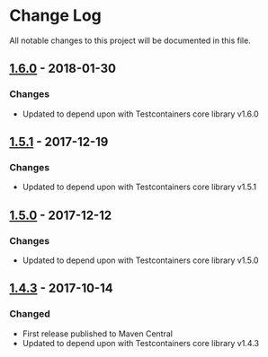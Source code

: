 # Change Log
All notable changes to this project will be documented in this file.

## [1.6.0] - 2018-01-30
### Changes
- Updated to depend upon with Testcontainers core library v1.6.0

## [1.5.1] - 2017-12-19
### Changes
- Updated to depend upon with Testcontainers core library v1.5.1

## [1.5.0] - 2017-12-12
### Changes
- Updated to depend upon with Testcontainers core library v1.5.0

## [1.4.3] - 2017-10-14
### Changed
- First release published to Maven Central
- Updated to depend upon with Testcontainers core library v1.4.3

[1.6.0]: https://github.com/testcontainers/testcontainers-java-module-localstack/releases/tag/1.6.0
[1.5.1]: https://github.com/testcontainers/testcontainers-java-module-localstack/releases/tag/1.5.1
[1.5.0]: https://github.com/testcontainers/testcontainers-java-module-localstack/releases/tag/1.5.0
[1.4.3]: https://github.com/testcontainers/testcontainers-java-module-localstack/releases/tag/1.4.3